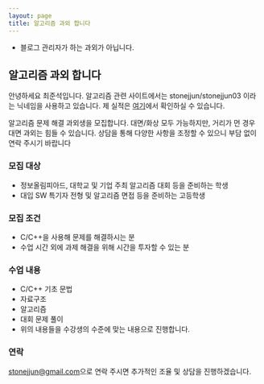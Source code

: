 ```yaml
---
layout: page
title: 알고리즘 과외 합니다
---
```


* 블로그 관리자가 하는 과외가 아닙니다.

## 알고리즘 과외 합니다
안녕하세요 최준석입니다. 알고리즘 관련 사이트에서는 stonejjun/stonejjun03 이라는 닉네임을 사용하고 있습니다. 제 실적은 [여기](https://stonejjun.tistory.com/notice/197)에서 확인하실 수 있습니다.

알고리즘 문제 해결 과외생을 모집합니다. 대면/화상 모두 가능하지만, 거리가 먼 경우 대면 과외는 힘들 수 있습니다. 상담을 통해 다양한 사항을 조정할 수 있으니 부담 없이 연락 주시기 바랍니다

### 모집 대상
* 정보올림피아드, 대학교 및 기업 주최 알고리즘 대회 등을 준비하는 학생
* 대입 SW 특기자 전형 및 알고리즘 면접 등을 준비하는 고등학생

### 모집 조건
* C/C++을 사용해 문제를 해결하시는 분
* 수업 시간 외에 과제 해결을 위해 시간을 투자할 수 있는 분

### 수업 내용
* C/C++ 기초 문법
* 자료구조
* 알고리즘
* 대회 문제 풀이
* 위의 내용들을 수강생의 수준에 맞는 내용으로 진행합니다.

### 연락
<style>
.mail-address:after{
    content:attr(data-name) "@" attr(data-domain) "." attr(data-tld);
    text-decoration: underline
}
</style>
<a href="#" class="mail-address" data-name="stonejjun" data-domain="gmail" data-tld="com" onclick="window.location.href = 'mailto:' + this.dataset.name + '@' + this.dataset.domain + '.' + this.dataset.tld"></a>으로 연락 주시면 추가적인 조율 및 상담을 진행하겠습니다.
